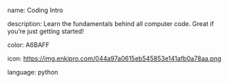 name: Coding Intro

description: Learn the fundamentals behind all computer code. Great if you’re just getting started!

color: A6BAFF

icon: https://img.enkipro.com/044a97a0615eb545853e141afb0a78aa.png

language: python
